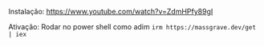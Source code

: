 Instalação: https://www.youtube.com/watch?v=ZdmHPfy89gI

Ativação: Rodar no power shell como adim ```irm https://massgrave.dev/get | iex```
